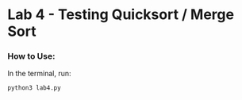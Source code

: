 # Lab 4 - Testing Quicksort / Merge Sort

### How to Use:
In the terminal, run:
```commandline
python3 lab4.py
```

